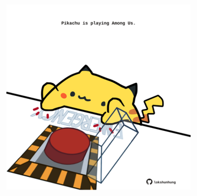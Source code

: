<!-- built at 12/08/2024, 06:00:49 UTC -->
<p align="center">
  <img width="500" height="500" src="./ReadmeImage.svg">
</p>
